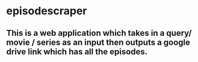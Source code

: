 # episodescraper

## This is a web application which takes in a query/ movie / series as an input then outputs a google drive link which has all the episodes.

